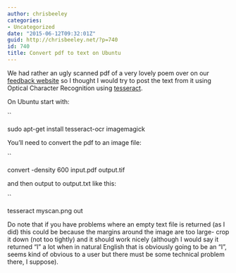 ```yaml
---
author: chrisbeeley
categories:
- Uncategorized
date: "2015-06-12T09:32:01Z"
guid: http://chrisbeeley.net/?p=740
id: 740
title: Convert pdf to text on Ubuntu
---
```


We had rather an ugly scanned pdf of a very lovely poem over on our [feedback website](http://feedback.nottinghamshirehealthcare.nhs.uk/content/wonderful-poem-about-nurses-care-and-compassion-mother-and-baby-unit) so I thought I would try to post the text from it using Optical Character Recognition using [tesseract](https://code.google.com/p/tesseract-ocr/).

On Ubuntu start with:

``

sudo apt-get install tesseract-ocr imagemagick

You’ll need to convert the pdf to an image file:

``

convert -density 600 input.pdf output.tif

and then output to output.txt like this:

``

tesseract myscan.png out

Do note that if you have problems where an empty text file is returned (as I did) this could be because the margins around the image are too large- crop it down (not too tightly) and it should work nicely (although I would say it returned “l” a lot when in natural English that is obviously going to be an “I”, seems kind of obvious to a user but there must be some technical problem there, I suppose).
